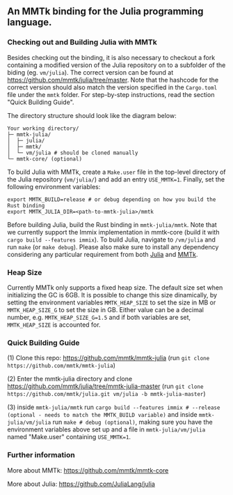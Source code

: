 ## An MMTk binding for the Julia programming language.

### Checking out and Building Julia with MMTk

Besides checking out the binding, it is also necessary to checkout a fork containing a modified version of the Julia repository on to a subfolder of the biding (eg. `vm/julia`). The correct version can be found at https://github.com/mmtk/julia/tree/master. Note that the hashcode for the correct version should also match the version specified in the `Cargo.toml` file under the `mmtk` folder. For step-by-step instructions, read the section "Quick Building Guide". 

The directory structure should look like the diagram below:

```
Your working directory/
├─ mmtk-julia/
│  ├─ julia/
│  ├─ mmtk/
│  └─ vm/julia # should be cloned manually
└─ mmtk-core/ (optional)
```

To build Julia with MMTk, create a `Make.user` file in the top-level directory of the Julia repository (`vm/julia/`) and add an entry `USE_MMTK=1`. Finally, set the following environment variables:

```
export MMTK_BUILD=release # or debug depending on how you build the Rust binding
export MMTK_JULIA_DIR=<path-to-mmtk-julia>/mmtk
```

Before building Julia, build the Rust binding in `mmtk-julia/mmtk`. Note that we currently support the Immix implementation in mmtk-core (build it with `cargo build --features immix`). To build Julia, navigate to `/vm/julia` and run `make` (or `make debug`). Please also make sure to install any dependency considering any particular requirement from both [Julia](https://github.com/JuliaLang/julia/blob/master/doc/src/devdocs/build/build.md#required-build-tools-and-external-libraries) and [MMTk](https://github.com/mmtk/mmtk-core#requirements). 

### Heap Size

Currently MMTk only supports a fixed heap size. The default size set when initializing the GC is 6GB. It is possible to change this size dinamically, by setting the 
environment variables `MMTK_HEAP_SIZE` to set the size in MB or `MMTK_HEAP_SIZE_G` to set the size in GB. Either value can be a decimal number, e.g. `MMTK_HEAP_SIZE_G=1.5` and if both variables are set, `MMTK_HEAP_SIZE` is accounted for.
 
### Quick Building Guide

(1) Clone this repo: https://github.com/mmtk/mmtk-julia 
  (run `git clone https://github.com/mmtk/mmtk-julia`)

(2) Enter the mmtk-julia directory and clone https://github.com/mmtk/julia/tree/mmtk-julia-master 
  (run `git clone https://github.com/mmtk/julia.git vm/julia -b mmtk-julia-master`)

(3) inside `mmtk-julia/mmtk` run `cargo build --features immix # --release (optional - needs to match the MMTK_BUILD variable)` and
inside `mmtk-julia/vm/julia` run `make # debug (optional)`, making sure you have the environment variables above set up and a file in `mmtk-julia/vm/julia` named "Make.user" containing `USE_MMTK=1`.

### Further information

More about MMTk: https://github.com/mmtk/mmtk-core

More about Julia: https://github.com/JuliaLang/julia
